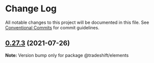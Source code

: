 # Change Log

All notable changes to this project will be documented in this file. See [Conventional Commits](https://conventionalcommits.org) for commit guidelines.

## [0.27.3](https://github.com/Tradeshift/elements/compare/v0.27.2...v0.27.3) (2021-07-26)

**Note:** Version bump only for package @tradeshift/elements
